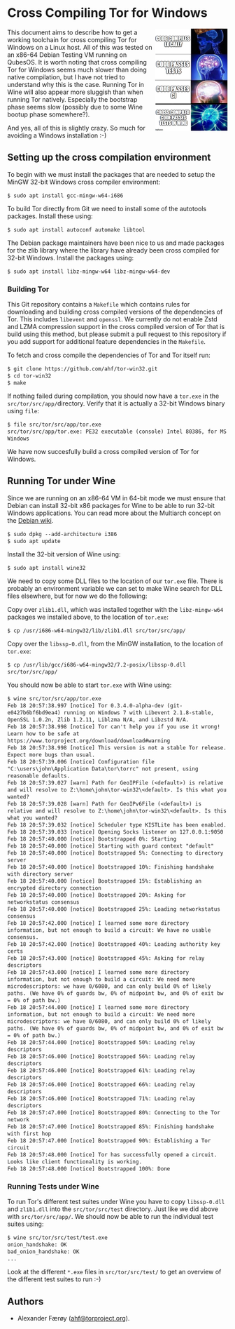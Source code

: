 # Cross Compiling Tor for Windows

<img width="33%" align="right" src="https://raw.githubusercontent.com/ahf/tor-win32/master/brain.jpg" />

This document aims to describe how to get a working toolchain for cross
compiling Tor for Windows on a Linux host. All of this was tested on an x86-64
Debian Testing VM running on QubesOS. It is worth noting that cross compiling
Tor for Windows seems much slower than doing native compilation, but I have not
tried to understand why this is the case. Running Tor in Wine will also appear
more sluggish than when running Tor natively. Especially the bootstrap phase
seems slow (possibly due to some Wine bootup phase somewhere?).

And yes, all of this is slightly crazy. So much for avoiding a Windows
installation :-)

## Setting up the cross compilation environment

To begin with we must install the packages that are needed to setup the MinGW
32-bit Windows cross compiler environment:

    $ sudo apt install gcc-mingw-w64-i686

To build Tor directly from Git we need to install some of the autotools
packages. Install these using:

    $ sudo apt install autoconf automake libtool

The Debian package maintainers have been nice to us and made packages for the
zlib library where the library have already been cross compiled for 32-bit
Windows. Install the packages using:

    $ sudo apt install libz-mingw-w64 libz-mingw-w64-dev

### Building Tor

This Git repository contains a `Makefile` which contains rules for downloading
and building cross compiled versions of the dependencies of Tor. This includes
`libevent` and `openssl`. We currently do not enable Zstd and LZMA compression
support in the cross compiled version of Tor that is build using this method,
but please submit a pull request to this repository if you add support for
additional feature dependencies in the `Makefile`.

To fetch and cross compile the dependencies of Tor and Tor itself run:

    $ git clone https://github.com/ahf/tor-win32.git
    $ cd tor-win32
    $ make

If nothing failed during compilation, you should now have a `tor.exe` in the
`src/tor/src/app/`directory. Verify that it is actually a 32-bit Windows binary
using `file`:

    $ file src/tor/src/app/tor.exe
    src/tor/src/app/tor.exe: PE32 executable (console) Intel 80386, for MS Windows

We have now succesfully build a cross compiled version of Tor for Windows.

## Running Tor under Wine

Since we are running on an x86-64 VM in 64-bit mode we must ensure that Debian
can install 32-bit x86 packages for Wine to be able to run 32-bit Windows
applications. You can read more about the Multiarch concept on the [Debian
wiki](https://wiki.debian.org/Multiarch).

    $ sudo dpkg --add-architecture i386
    $ sudo apt update

Install the 32-bit version of Wine using:

    $ sudo apt install wine32

We need to copy some DLL files to the location of our `tor.exe` file.  There is
probably an environment variable we can set to make Wine search for DLL files
elsewhere, but for now we do the following:

Copy over `zlib1.dll`, which was installed together with the `libz-mingw-w64`
packages we installed above, to the location of `tor.exe`:

    $ cp /usr/i686-w64-mingw32/lib/zlib1.dll src/tor/src/app/

Copy over the `libssp-0.dll`, from the MinGW installation, to the location of
`tor.exe`:

    $ cp /usr/lib/gcc/i686-w64-mingw32/7.2-posix/libssp-0.dll src/tor/src/app/

You should now be able to start `tor.exe` with Wine using:

    $ wine src/tor/src/app/tor.exe
    Feb 18 20:57:38.997 [notice] Tor 0.3.4.0-alpha-dev (git-e0427b6bf6bd9ea4) running on Windows 7 with Libevent 2.1.8-stable, OpenSSL 1.0.2n, Zlib 1.2.11, Liblzma N/A, and Libzstd N/A.
    Feb 18 20:57:38.998 [notice] Tor can't help you if you use it wrong! Learn how to be safe at https://www.torproject.org/download/download#warning
    Feb 18 20:57:38.998 [notice] This version is not a stable Tor release. Expect more bugs than usual.
    Feb 18 20:57:39.006 [notice] Configuration file "C:\users\john\Application Data\tor\torrc" not present, using reasonable defaults.
    Feb 18 20:57:39.027 [warn] Path for GeoIPFile (<default>) is relative and will resolve to Z:\home\john\tor-win32\<default>. Is this what you wanted?
    Feb 18 20:57:39.028 [warn] Path for GeoIPv6File (<default>) is relative and will resolve to Z:\home\john\tor-win32\<default>. Is this what you wanted?
    Feb 18 20:57:39.032 [notice] Scheduler type KISTLite has been enabled.
    Feb 18 20:57:39.033 [notice] Opening Socks listener on 127.0.0.1:9050
    Feb 18 20:57:40.000 [notice] Bootstrapped 0%: Starting
    Feb 18 20:57:40.000 [notice] Starting with guard context "default"
    Feb 18 20:57:40.000 [notice] Bootstrapped 5%: Connecting to directory server
    Feb 18 20:57:40.000 [notice] Bootstrapped 10%: Finishing handshake with directory server
    Feb 18 20:57:40.000 [notice] Bootstrapped 15%: Establishing an encrypted directory connection
    Feb 18 20:57:40.000 [notice] Bootstrapped 20%: Asking for networkstatus consensus
    Feb 18 20:57:40.000 [notice] Bootstrapped 25%: Loading networkstatus consensus
    Feb 18 20:57:42.000 [notice] I learned some more directory information, but not enough to build a circuit: We have no usable consensus.
    Feb 18 20:57:42.000 [notice] Bootstrapped 40%: Loading authority key certs
    Feb 18 20:57:43.000 [notice] Bootstrapped 45%: Asking for relay descriptors
    Feb 18 20:57:43.000 [notice] I learned some more directory information, but not enough to build a circuit: We need more microdescriptors: we have 0/6080, and can only build 0% of likely paths. (We have 0% of guards bw, 0% of midpoint bw, and 0% of exit bw = 0% of path bw.)
    Feb 18 20:57:44.000 [notice] I learned some more directory information, but not enough to build a circuit: We need more microdescriptors: we have 0/6080, and can only build 0% of likely paths. (We have 0% of guards bw, 0% of midpoint bw, and 0% of exit bw = 0% of path bw.)
    Feb 18 20:57:44.000 [notice] Bootstrapped 50%: Loading relay descriptors
    Feb 18 20:57:46.000 [notice] Bootstrapped 56%: Loading relay descriptors
    Feb 18 20:57:46.000 [notice] Bootstrapped 61%: Loading relay descriptors
    Feb 18 20:57:46.000 [notice] Bootstrapped 66%: Loading relay descriptors
    Feb 18 20:57:46.000 [notice] Bootstrapped 71%: Loading relay descriptors
    Feb 18 20:57:47.000 [notice] Bootstrapped 80%: Connecting to the Tor network
    Feb 18 20:57:47.000 [notice] Bootstrapped 85%: Finishing handshake with first hop
    Feb 18 20:57:47.000 [notice] Bootstrapped 90%: Establishing a Tor circuit
    Feb 18 20:57:48.000 [notice] Tor has successfully opened a circuit. Looks like client functionality is working.
    Feb 18 20:57:48.000 [notice] Bootstrapped 100%: Done

### Running Tests under Wine

To run Tor's different test suites under Wine you have to copy `libssp-0.dll`
and `zlib1.dll` into the `src/tor/src/test` directory. Just like we did above
with `src/tor/src/app/`. We should now be able to run the individual test suites
using:

    $ wine src/tor/src/test/test.exe
    onion_handshake: OK
    bad_onion_handshake: OK
    ...

Look at the different `*.exe` files in `src/tor/src/test/` to get an overview
of the different test suites to run :-)

## Authors

- Alexander Færøy (<ahf@torproject.org>).
